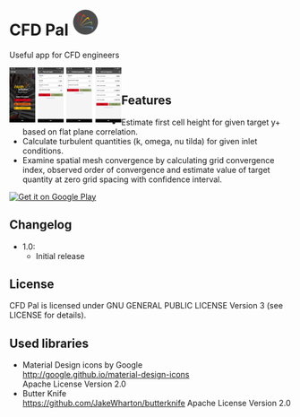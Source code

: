 # CFD Pal ![](app/src/main/res/mipmap-mdpi/ic_launcher_round.png)
Useful app for CFD engineers

<img align="left" width="200" src="graphics/feature.png"/>
<br/>

## Features
* Estimate first cell height for given target y+ based on flat plane correlation.
* Calculate turbulent quantities (k, omega, nu tilda) for given inlet conditions.
* Examine spatial mesh convergence by calculating grid convergence index, observed order of convergence and estimate value of target quantity at zero grid spacing with confidence interval.

<a href="https://play.google.com/store/apps/details?id=cz.numsolution.cfdpal" target="_blank">
<img src="https://play.google.com/intl/en_us/badges/static/images/badges/en_badge_web_generic.png" alt="Get it on Google Play" height="80"/></a>

## Changelog
* 1.0:
  * Initial release

## License
CFD Pal is licensed under GNU GENERAL PUBLIC LICENSE Version 3 (see LICENSE for details).

## Used libraries
* Material Design icons by Google  
http://google.github.io/material-design-icons  
Apache License Version 2.0
* Butter Knife  
https://github.com/JakeWharton/butterknife
Apache License Version 2.0  
